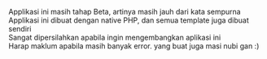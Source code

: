  Applikasi ini masih tahap Beta, artinya masih jauh dari kata sempurna
<br> Applikasi ini dibuat dengan native PHP, dan semua template juga dibuat sendiri
<br> Sangat dipersilahkan apabila ingin mengembangkan aplikasi ini 
<br> Harap maklum apabila masih banyak error. yang buat juga masi nubi gan :)
